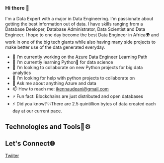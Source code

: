 ### Hi there 👋
I'm a Data Expert with a major in Data Engineering. I'm passionate about getting the best information out of data. I have skills ranging from a Database Deeloper, Database Administrator, Data Scientist and Data Engineer. I hope to one day become the best Data Engineer in Africa🌍 and work in one of the big tech giants while also having many side projects to make better use of the data generated everyday.

- 🔭 I’m currently working on the Azure Data Engineer Learning Path
- 🌱 I’m currently learning Python🐍 for data science
- 👯 I’m looking to collaborate on new Python projects for big data analytics
- 🤔 I’m looking for help with python projects to collaborate on
- 💬 Ask me about anything Azure and data
- 📫 How to reach me: ikennaudeani@gmail.com
- ⚡ Fun fact: Blockchains are just distributed and open databases
- ⚡ Did you know?💡:There are 2.5 quintillion bytes of data created each day at our current pace.

## Technologies and Tools🔧⚙️


## Let's Connect🌐
[Twiiter](https://twitter.com/ikenna_udeani)
